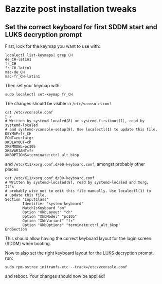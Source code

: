 # Bazzite post installation tweaks

## Set the correct keyboard for first SDDM start and LUKS decryption prompt
First, look for the keymap you want to use with:

```command
localectl list-keymaps| grep CH
de_CH-latin1
fr_CH
fr_CH-latin1
mac-de_CH
mac-fr_CH-latin1
```

Then set your keymap with:
```command
sudo localectl set-keymap fr_CH
```

The changes should be visible in `/etc/vconsole.conf`
```command
cat /etc/vconsole.conf                                                 ✔
# Written by systemd-localed(8) or systemd-firstboot(1), read by systemd-localed
# and systemd-vconsole-setup(8). Use localectl(1) to update this file.
KEYMAP=fr_CH
FONT=eurlatgr
XKBLAYOUT=ch
XKBMODEL=pc105
XKBVARIANT=fr
XKBOPTIONS=terminate:ctrl_alt_bksp
```

and `/etc/X11/xorg.conf.d/00-keyboard.conf`, amongst probably other places

```command
cat /etc/X11/xorg.conf.d/00-keyboard.conf
# Written by systemd-localed(8), read by systemd-localed and Xorg. It's
# probably wise not to edit this file manually. Use localectl(1) to
# update this file.
Section "InputClass"
        Identifier "system-keyboard"
        MatchIsKeyboard "on"
        Option "XkbLayout" "ch"
        Option "XkbModel" "pc105"
        Option "XkbVariant" "fr"
        Option "XkbOptions" "terminate:ctrl_alt_bksp"
EndSection
```

This should allow having the correct keyboard layout for the login screen (SDDM) when booting.

Now to also set the right keyboard layout for the LUKS decryption prompt, run:
```command
sudo rpm-ostree initramfs-etc --track=/etc/vconsole.conf
```
and reboot. Your changes should now be applied!
